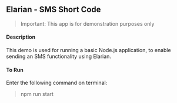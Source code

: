 ## Elarian - SMS Short Code

> Important: This app is for demonstration purposes only

#### Description

This demo is used for running a basic Node.js application, to enable sending an SMS functionality using Elarian.

#### To Run

Enter the following command on terminal:
> npm run start